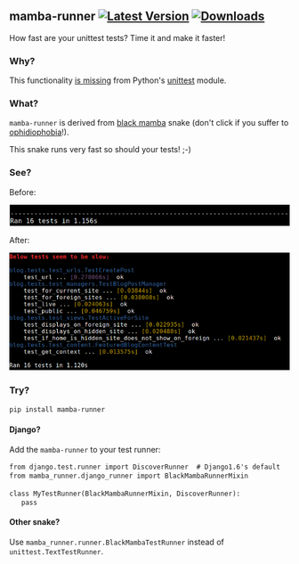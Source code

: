 ## mamba-runner [![Latest Version](https://pypip.in/version/mamba-runner/badge.png)](https://pypi.python.org/pypi/mamba-runner/) [![Downloads](https://pypip.in/download/mamba-runner/badge.png)](https://pypi.python.org/pypi/mamba-runner/)

How fast are your unittest tests? Time it and make it faster!

### Why?

This functionality [is missing](http://bugs.python.org/issue4080) from Python's
[unittest](https://docs.python.org/3/library/unittest.html) module.

### What?

`mamba-runner` is derived from [black mamba](http://en.wikipedia.org/wiki/Black_mamba) snake
(don't click if you suffer to [ophidiophobia](http://en.wikipedia.org/wiki/Ophidiophobia)!).

This snake runs very fast so should your tests! ;-)

### See?

Before:

![Before](https://github.com/mattack108/mamba-runner/raw/master/img/before_run.png)

After:

![After](https://github.com/mattack108/mamba-runner/raw/master/img/after_run.png)

### Try?

    pip install mamba-runner

#### Django?

Add the `mamba-runner` to your test runner:

    from django.test.runner import DiscoverRunner  # Django1.6's default
    from mamba_runner.django_runner import BlackMambaRunnerMixin

    class MyTestRunner(BlackMambaRunnerMixin, DiscoverRunner):
       pass

#### Other snake?

Use `mamba_runner.runner.BlackMambaTestRunner` instead of `unittest.TextTestRunner`.

